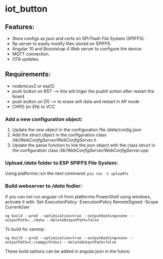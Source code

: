 # iot_button

## Features:

* Store configs as json and certs on SPI Flash File System (SPIFFS).
* ftp server to easily modify files stored on SPIFFS.
* Angular 10 and Boootstrap 4 Web server to configure the device.
* MQTT connection.
* OTA updates.

## Requirements:

* nodemcuv2 or esp12
* push button on RST --> this will triger the pushh action after restart the board
* push button on D5 --> to erase wifi data and restart in AP mode
* CHPD (or EN) to VCC

### Add a new configuration object:
1. Update the new object in the configuration file _/data/config.json_
2. Add the struct object in the configuration class _/lib/WebConfigServer/WebConfigServer.h_
3. Update the parse function to link the json object with the class struct in the configuration class _/lib/WebConfigServer/WebConfigServer.cpp_

### Upload _/data_ folder to ESP SPIFFS File System:

Using platformio run the next command: `pio run -t uploadfs`


### Build webserver to _/data_ fodler:
If you can not run angular-cli from platformio PowerShell using windows, activate it with:
Set-ExecutionPolicy -ExecutionPolicy RemoteSigned -Scope CurrentUser

```console
ng build --prod --optimization=true --outputHashing=none --outputPath=../data --deleteOutputPath=false
```

To build for xammp:
```console
ng build --prod --optimization=true --outputHashing=none --outputPath=C:/xampp/htdocs --deleteOutputPath=false
```

These build options can be added in angular.json in the future.
